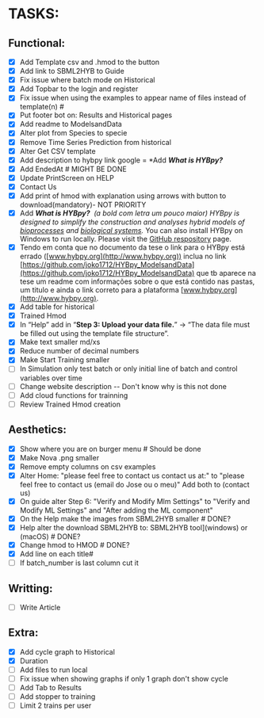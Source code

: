 # TASKS:

## Functional:
- [x] Add Template csv and .hmod to the button
- [x] Add link to SBML2HYB to Guide
- [x] Fix issue where batch mode on Historical
- [x] Add Topbar to the logjn and register 
- [x] Fix issue when using the examples to appear name of files instead of template(n) #
- [x] Put footer bot on: Results and Historical pages 
- [x] Add readme to ModelsandData
- [x] Alter plot from Species to specie
- [x] Remove Time Series Prediction from historical 
- [x] Alter Get CSV template
- [x] Add description to hybpy link google = *Add **_What is HYBpy?_**
- [x] Add EndedAt # MIGHT BE DONE
- [x] Update PrintScreen on HELP
- [x] Contact Us
- [x] Add print of hmod with explanation using arrows with button to download(mandatory)- NOT PRIORITY 
- [x] Add **_What is HYBpy?_**  _(a bold com letra um pouco maior)_ _HYBpy is designed to simplify the construction and analyses hybrid models of [bioprocesses](__[https://www.sciencedirect.com/science/article/pii/S0098135422002897?via%3Dihub#abs0001](https://www.sciencedirect.com/science/article/pii/S0098135422002897?via%3Dihub#abs0001)__) and [biological systems](__[https://www.mdpi.com/2673-2688/4/1/14#B25-ai-04-00014](https://www.mdpi.com/2673-2688/4/1/14#B25-ai-04-00014)__)._ You can also install HYBpy on Windows to run locally. Please visit the [GitHub respository](__[https://github.com/joko1712/HYBpy](https://github.com/joko1712/HYBpy)__) page.
- [x] Tendo em conta que no documento da tese o link para o HYBpy está errado ([www.hybpy.org](http://www.hybpy.org)) inclua no link [https://github.com/joko1712/HYBpy_ModelsandData](https://github.com/joko1712/HYBpy_ModelsandData) que tb aparece na tese um readme com informações sobre o que está contido nas pastas, um titulo e ainda o link correto para a plataforma [www.hybpy.org](http://www.hybpy.org).
- [x] Add table for historical
- [x] Trained Hmod
- [x] In “Help” add in “**Step 3: Upload your data file.**” -> “The data file must be filled out using the template file structure”.
- [x] Make text smaller md/xs 
- [x] Reduce number of  decimal numbers
- [x] Make Start Training smaller
- [ ] In Simulation only test batch or only initial line of batch and control variables over time
- [ ] Change website description -- Don't know why is this not done
- [ ] Add cloud functions for trainning
- [ ] Review Trained Hmod creation

## Aesthetics:
- [x] Show where you are on burger menu # Should be done
- [x] Make Nova .png smaller
- [x] Remove empty columns on csv examples
- [x] Alter Home: "please feel free to contact us contact us at:" to "please feel free to contact us (email do Jose ou o meu)"  Add both to (contact us)
- [x] On guide alter Step 6: "Verify and Modify Mlm Settings" to "Verify and Modify ML Settings" and "After adding the ML component" 
- [x] On the Help make the images from SBML2HYB smaller # DONE?
- [x] Help alter the download SBML2HYB to: SBML2HYB tool](windows) or  (macOS) # DONE?
- [x] Change hmod to HMOD # DONE?
- [x] Add line on each title#
- [ ] If batch_number is last column cut it
## Writting:
- [ ] Write Article

## Extra:
- [x] Add cycle graph to Historical
- [x] Duration
- [ ] Add files to run local
- [ ] Fix issue when showing graphs if only 1 graph don't show cycle 
- [ ] Add Tab to Results
- [ ] Add stopper to training
- [ ] Limit 2 trains per user